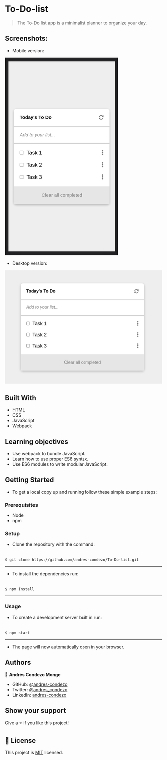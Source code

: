 # To-Do-list

>	The To-Do list app is a minimalist planner to organize your day.

## Screenshots:

- Mobile version:

![screenshot](./src/img/screenshot-mobile.png)

- Desktop version:

![screenshot](./src/img/screenshot-desktop.png)

## Built With

- HTML
- CSS
- JavaScript
- Webpack

## Learning objectives

- Use webpack to bundle JavaScript.
- Learn how to use proper ES6 syntax.
- Use ES6 modules to write modular JavaScript.

## Getting Started

- To get a local copy up and running follow these simple example steps:

### Prerequisites
  - Node
  - npm

### Setup

- Clone the repository with the command:

<code>
$ git clone https://github.com/andres-condezo/To-Do-list.git
</code>

---


- To install the dependencies run: 

<code>
$ npm Install
</code>

---

### Usage

- To create a development server built in run:

<code>
$ npm start
</code>

---

- The page will now automatically open in your browser. 


## Authors

👤 **Andrés Condezo Monge**

- GitHub: [@andres-condezo](https://github.com/andres-condezo)
- Twitter: [@andres_condezo](https://twitter.com/andres_condezo)
- LinkedIn: [andres-condezo](https://linkedin.com/in/andres-condezo)

## Show your support

Give a ⭐️ if you like this project!

## 📝 License

This project is [MIT](./MIT.md) licensed.
